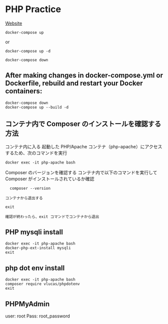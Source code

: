# PHP Practice

<!-- Image -->
<!-- ![](./screenshot.png) -->
[Website](https://google.com)

```
docker-compose up 
```
or
```
docker-compose up -d
```

```
docker-compose down
```

## After making changes in docker-compose.yml or Dockerfile, rebuild and restart your Docker containers:
  
  ``` 
  docker-compose down
  docker-compose up --build -d
  ```
  
  ## コンテナ内で Composer のインストールを確認する方法

  コンテナ内に入る
  起動した PHP/Apache コンテナ（php-apache）にアクセスするため、次のコマンドを実行

  ```
  docker exec -it php-apache bash
  ```

Composer のバージョンを確認する
コンテナ内で以下のコマンドを実行して Composer がインストールされているか確認

  ```
    composer --version
  ```

    コンテナから退出する
  ```
  exit
  ```
    確認が終わったら、exit コマンドでコンテナから退出


## PHP mysqli install 
```
docker exec -it php-apache bash
docker-php-ext-install mysqli
exit
```

## php dot env install
```
docker exec -it php-apache bash
composer require vlucas/phpdotenv
exit
```

## PHPMyAdmin 
user: root
Pass: root_password
    